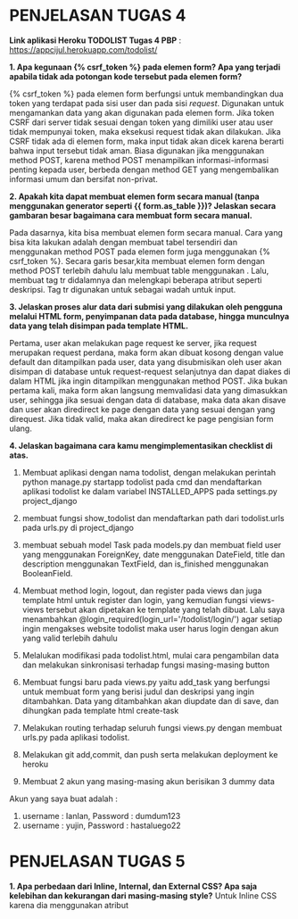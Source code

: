 # PENJELASAN TUGAS 4

**Link aplikasi Heroku TODOLIST Tugas 4 PBP** : https://appcijul.herokuapp.com/todolist/


**1. Apa kegunaan {% csrf_token %} pada elemen form? Apa yang terjadi apabila tidak ada potongan kode tersebut pada elemen form?**

{% csrf_token %} pada elemen form berfungsi untuk membandingkan dua token yang terdapat pada sisi user dan pada sisi _request_. Digunakan untuk mengamankan data yang akan digunakan pada elemen form. Jika token CSRF dari server tidak sesuai dengan token yang dimiliki user atau user tidak mempunyai token, maka eksekusi request tidak akan dilakukan. Jika CSRF tidak ada di elemen form, maka input tidak akan dicek karena berarti bahwa input tersebut tidak aman. Biasa digunakan jika menggunakan method POST, karena method POST menampilkan informasi-informasi penting kepada user, berbeda dengan method GET yang mengembalikan informasi umum dan bersifat non-privat.

**2. Apakah kita dapat membuat elemen form secara manual (tanpa menggunakan generator seperti {{ form.as_table }})? Jelaskan secara gambaran besar bagaimana cara membuat form secara manual.**

Pada dasarnya, kita bisa membuat elemen form secara manual. Cara yang bisa kita lakukan adalah dengan membuat tabel tersendiri dan menggunakan method POST pada elemen form juga menggunakan {% csrf_token %}. Secara garis besar,kita membuat elemen form dengan method POST terlebih dahulu lalu membuat table menggunakan <table>. Lalu, membuat tag tr didalamnya dan melengkapi beberapa atribut seperti deskripsi. Tag tr digunakan untuk sebagai wadah untuk input.

**3. Jelaskan proses alur data dari submisi yang dilakukan oleh pengguna melalui HTML form, penyimpanan data pada database, hingga munculnya data yang telah disimpan pada template HTML.**

Pertama, user akan melakukan page request ke server, jika request merupakan request perdana, maka form akan dibuat kosong dengan value default dan ditampilkan pada user, data yang disubmisikan oleh user akan disimpan di database untuk request-request selanjutnya dan dapat diakes di dalam HTML jika ingin ditampilkan menggunakan method POST. Jika bukan pertama kali, maka form akan langsung memvalidasi data yang dimasukkan user, sehingga jika sesuai dengan data di database, maka data akan disave dan user akan diredirect ke page dengan data yang sesuai dengan yang direquest. Jika tidak valid, maka akan diredirect ke page pengisian form ulang. 

**4. Jelaskan bagaimana cara kamu mengimplementasikan checklist di atas.**

1. Membuat aplikasi dengan nama todolist, dengan melakukan perintah python manage.py startapp todolist pada cmd dan mendaftarkan aplikasi todolist ke dalam variabel INSTALLED_APPS pada settings.py project_django

2. membuat fungsi show_todolist dan mendaftarkan path dari todolist.urls pada urls.py di project_django

3. membuat sebuah model Task pada models.py dan membuat field user yang menggunakan ForeignKey, date menggunakan DateField, title dan description menggunakan TextField, dan is_finished menggunakan BooleanField.

4. Membuat method login, logout, dan register pada views dan juga template html untuk register dan login, yang kemudian fungsi views-views tersebut akan dipetakan ke template yang telah dibuat. Lalu saya menambahkan @login_required(login_url='/todolist/login/') agar setiap ingin mengakses website todolist maka user harus login dengan akun yang valid terlebih dahulu

5. Melalukan modifikasi pada todolist.html, mulai cara pengambilan data dan melakukan sinkronisasi terhadap fungsi masing-masing button

6. Membuat fungsi baru pada views.py yaitu add_task yang berfungsi untuk membuat form yang berisi judul dan deskripsi yang ingin ditambahkan. Data yang ditambahkan akan diupdate dan di save, dan dihungkan pada template html create-task

7. Melakukan routing terhadap seluruh fungsi views.py dengan membuat urls.py pada aplikasi todolist.

8. Melakukan git add,commit, dan push serta melakukan deployment ke heroku

9. Membuat 2 akun yang masing-masing akun berisikan 3 dummy data

Akun yang saya buat adalah :
1. username : IanIan, Password : dumdum123
2. username : yujin,  Password : hastaluego22



# PENJELASAN TUGAS 5

**1. Apa perbedaan dari Inline, Internal, dan External CSS? Apa saja kelebihan dan kekurangan dari masing-masing style?**
Untuk Inline CSS karena dia menggunakan atribut <style> agar memberikan sebuah style kepada tag HTML tertentu, kekurangannya adalah jika ingin memberikan perubahan yang merata atau besar, maka inline CSS harus diterapkan pada setiap elemen yang ingin diubah. Namun kelebihannya, karena perubahan yang terjadi hanya di element tertentu, maka dapat digunakan untuk menguji atau melihat perubahan, berguna untuk perbaikan cepat, dan ukuran request HTTPnya lebih kecil.
Untuk internal CSS, biasa diletakkan di bagian <head> pada sebuah halaman HTML. Ini merupakan better practice dari inline CSS karena dapat merubah sekelompok element sekaligus, berbeda dengan inline yang harus diterapkan pada setiap element masing-masing. Opsi ini ideal untuk web yang hanya mempunyai 1 halaman HTML karena perubahan hanya terjadi di 1 halaman. Namun kekurangannya jika web mempunyai beberapa halaman dan kita ingin membuat perubahan pada semua halaman, maka kurang efisien karena jika kita ingin memakai CSS yang sama, maka perlu meng-upload file terlebih dahulu pada setiap halaman.
Untuk external CSS, opsi ini dikenal menjadi opsi yang paling nyaman untuk digunakan. Sama seperti internal, biasa diletakkan di bagian <head> halaman. Kelebihan dari external CSS adalah file CSS yang sama dapat digunakan di halaman-halaman lain, setelah itu kecepatan loading juga lebih cepat, dan ukuran file HTML menjadi lebih kecil dan strukturnya lebih rapih. kekurangannya mungkin cukup sedikit dibandingkan yang lain, salah satunya adalah halaman belum tampil secaraa sempurna hingga file CSS selesai dipanggil.

**2. Jelaskan tag HTML5 yang kamu ketahui.**
terdapat <font> untuk menentukan font, warna, dan ukuran dari sebuah text. Ada <div> untuk membuat bagian-bagian pada halaman. <h1>-<h6> untuk mendefinisikan sebuah header dengan ukuran dari besar sampai kecil. <link> Mendefinisikan hubungan antara file dengan external resource.<table> untuk membuat sebuah table pada halaman web.

**3. Jelaskan tipe-tipe CSS selector yang kamu ketahui**
terdapat class, id, dan element selector. element selector menggunakan tag HTML sebagai selector untuk mengubah properti pada atribut tersebut.
ID selector menggunakan ID pada tag sebagai selectornya, sedankgan class selector digunakan dengan menambah class pada tag HTML, kemudian class selector tersebut ditambah pada file CSS yang bersangkutan.

**4. Jelaskan bagaimana cara kamu mengimplementasikan checklist di atas**
Sebagian besar saya menggunakan eksternal CSS yang didapat dari internet. Saya menggunakan fitur-fitur bootstrap sepert navbar, cards, dan warna background. Terdapat style dengan CSS juga untuk mengatur style dari sebuah text dan lain-lain.